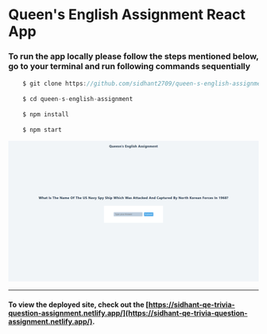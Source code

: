 # Queen's English Assignment React App

### To run the app locally please follow the steps mentioned below, go to your terminal and run following commands sequentially

```js
    $ git clone https://github.com/sidhant2709/queen-s-english-assignment.git
```
```js
    $ cd queen-s-english-assignment
```
```js
    $ npm install
```
```js
    $ npm start
```

[![ScreenShot of deployed application](screenshot.png)](https://sidhant-qe-trivia-question-assignment.netlify.app/)

<hr>

#### To view the deployed site, check out the [https://sidhant-qe-trivia-question-assignment.netlify.app/](https://sidhant-qe-trivia-question-assignment.netlify.app/).